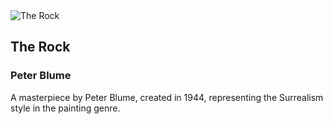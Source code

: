 
<div class="artwork-of-the-day">
  <div class="container">
    <div class="img-wrapper">
      <img
        src="https://www.artic.edu/iiif/2/2843f22e-8ef1-2cd5-b53e-6712cd664e9a/full/843,/0/default.jpg"
        alt="The Rock" />
    </div>
    <div class="artwork-detail">
      <div class="artwork-origin"> 
        <h2 class="artwork-name">The Rock</h2>
        <h3 class="artist">
          Peter Blume
        </h3>
      </div>
      <p class="description">
        A masterpiece by Peter Blume, created in 1944, representing the Surrealism style in the painting genre.
      </p>
    </div>
  </div>
</div>
